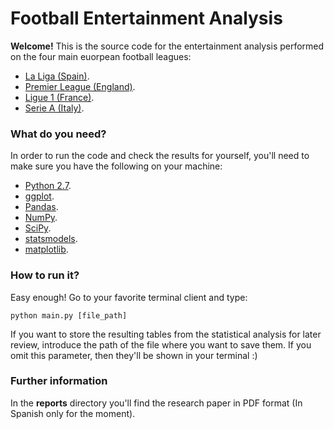 # Football Entertainment Analysis #

**Welcome!** This is the source code for the entertainment analysis performed on the four main euorpean football leagues:
 * [La Liga (Spain)](https://www.ligabbva.com/).
 * [Premier League (England)](http://www.premierleague.com/en-gb.html).
 * [Ligue 1 (France)](http://www.ligue1.com/).
 * [Serie A (Italy)](http://www.legaseriea.it/en/).
 
### What do you need? ###
In order to run the code and check the results for yourself, you'll need to make sure you have the following on your machine:
 * [Python 2.7](https://www.python.org/download/releases/2.7/).
 * [ggplot](http://ggplot.yhathq.com/).
 * [Pandas](http://pandas.pydata.org/).
 * [NumPy](http://www.numpy.org/).
 * [SciPy](http://www.scipy.org/).
 * [statsmodels](http://statsmodels.sourceforge.net/).
 * [matplotlib](http://matplotlib.org/).

### How to run it? ###
Easy enough! Go to your favorite terminal client and type:
```
python main.py [file_path]
```

If you want to store the resulting tables from the statistical analysis for later review, introduce the path of the file where you want to save them. If you omit this parameter, then they'll be shown in your terminal :)

### Further information ###
In the **reports** directory you'll find the research paper in PDF format (In Spanish only for the moment).
